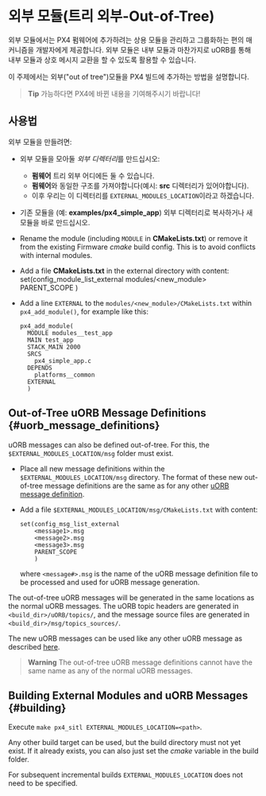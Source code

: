 # 외부 모듈(트리 외부-Out-of-Tree)

외부 모듈에서는 PX4 펌웨어에 추가하려는 상용 모듈을 관리하고 그룹화하는 편의 매커니즘을 개발자에게 제공합니다. 외부 모듈은 내부 모듈과 마찬가지로 uORB를 통해 내부 모듈과 상호 메시지 교환을 할 수 있도록 활용할 수 있습니다.

이 주제에서는 외부("out of tree")모듈을 PX4 빌드에 추가하는 방법을 설명합니다.

> **Tip** 가능하다면 PX4에 바뀐 내용을 기여해주시기 바랍니다!

## 사용법

외부 모듈을 만들려면:

- 외부 모듈을 모아둘 *외부 디렉터리*를 만드십시오: 
  - **펌웨어** 트리 외부 어디에든 둘 수 있습니다.
  - **펌웨어**와 동일한 구조를 가져야합니다(예시: **src** 디렉터리가 있어야합니다).
  - 이후 우리는 이 디렉터리를 `EXTERNAL_MODULES_LOCATION`이라고 하겠습니다.
- 기존 모듈을 (예: **examples/px4_simple_app**) 외부 디렉터리로 복사하거나 새 모듈을 바로 만드십시오.
- Rename the module (including `MODULE` in **CMakeLists.txt**) or remove it from the existing Firmware *cmake* build config. This is to avoid conflicts with internal modules.
- Add a file **CMakeLists.txt** in the external directory with content: 
      set(config_module_list_external
          modules/<new_module>
          PARENT_SCOPE
          )

- Add a line `EXTERNAL` to the `modules/<new_module>/CMakeLists.txt` within `px4_add_module()`, for example like this:
  
      px4_add_module(
        MODULE modules__test_app
        MAIN test_app
        STACK_MAIN 2000
        SRCS
          px4_simple_app.c
        DEPENDS
          platforms__common
        EXTERNAL
        )
      

## Out-of-Tree uORB Message Definitions {#uorb_message_definitions}

uORB messages can also be defined out-of-tree. For this, the `$EXTERNAL_MODULES_LOCATION/msg` folder must exist.

- Place all new message definitions within the `$EXTERNAL_MODULES_LOCATION/msg` directory. The format of these new out-of-tree message definitions are the same as for any other [uORB message definition](../middleware/uorb.md#adding-a-new-topic).
- Add a file `$EXTERNAL_MODULES_LOCATION/msg/CMakeLists.txt` with content:
  
      set(config_msg_list_external
          <message1>.msg
          <message2>.msg
          <message3>.msg
          PARENT_SCOPE
          )
      
  
  where `<message#>.msg` is the name of the uORB message definition file to be processed and used for uORB message generation.

The out-of-tree uORB messages will be generated in the same locations as the normal uORB messages. The uORB topic headers are generated in `<build_dir>/uORB/topics/`, and the message source files are generated in `<build_dir>/msg/topics_sources/`.

The new uORB messages can be used like any other uORB message as described [here](../middleware/uorb.md#adding-a-new-topic).

> **Warning** The out-of-tree uORB message definitions cannot have the same name as any of the normal uORB messages.

## Building External Modules and uORB Messages {#building}

Execute `make px4_sitl EXTERNAL_MODULES_LOCATION=<path>`.

Any other build target can be used, but the build directory must not yet exist. If it already exists, you can also just set the *cmake* variable in the build folder.

For subsequent incremental builds `EXTERNAL_MODULES_LOCATION` does not need to be specified.